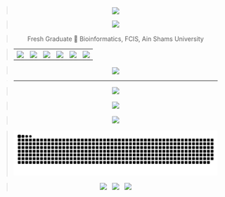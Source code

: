> <div align="center"><img width="450" align="center" src="https://readme-typing-svg.herokuapp.com?font=&color=0CFF34&center=true&vCenter=true&lines=%E2%9A%A1%F0%9D%93%91%F0%9D%93%AE%F0%9D%93%B5%F0%9D%93%B2%F0%9D%93%AE%F0%9D%93%BF%F0%9D%93%AE+%F0%9D%93%B2%F0%9D%93%B7+%F0%9D%93%9F%F0%9D%93%B8%F0%9D%94%80%F0%9D%93%AE%F0%9D%93%BB+%F0%9D%93%B8%F0%9D%93%AF+%F0%9D%93%92%F0%9D%93%B8%F0%9D%93%AD%F0%9D%93%AE%E2%9A%A1"/></div>

> <div align="center"><img src="https://github.com/AhmedNasser1601/AhmedNasser1601/assets/60184582/2df0f2f3-07fc-4d77-955f-683445b4e262"/></div>

> <div align="center">Fresh Graduate 🧬 Bioinformatics, FCIS, Ain Shams University</div>

> <table align="center">
>   <tr>
>     <td><a href="https://wa.me/201270800202?text=Hello"><img align="center" src="https://user-images.githubusercontent.com/60184582/206715242-21e193ea-4d40-4c25-a493-c8daed175e53.png"/></a></td>
>     <td><a href="https://www.linkedin.com/in/AhmedNasser1601"><img align="center" src="https://user-images.githubusercontent.com/60184582/206710383-d274b31a-5b8b-44be-a6d8-7f437bdebffc.png"/></a></td>
>     <td><a href="https://www.kaggle.com/AhmedNasser1601"><img align="center" src="https://user-images.githubusercontent.com/60184582/206710380-e548948a-017a-4b08-b6f8-f72125b7a98d.png"/></a></td>
>     <td><a href="https://www.facebook.com/AhmedNasser1601"><img align="center" src="https://user-images.githubusercontent.com/60184582/206710371-5e9ce41c-1842-41d9-bcf5-c938c5e467f1.png"/></a></td>
>     <td><a href="https://t.me/AhmedNasser1601"><img align="center" src="https://user-images.githubusercontent.com/60184582/206710384-319394bd-d177-4215-a13a-5595246ea9aa.png"/></a></td>
>     <td><a href="mailto:ahmednasser1601@gmail.com"><img align="center" src="https://user-images.githubusercontent.com/60184582/206710378-e37c64c9-1e40-4c0d-af0b-5b8d90010c52.png"/></a></td>
>   </tr>
> </table>

> <div align="center"><a href="https://bit.ly/ahmednasser1601"><img width="250" align="center" src="https://readme-typing-svg.herokuapp.com?font=&duration=3500&color=FFFF00&background=000000&center=true&vCenter=true&width=225&height=35&lines=%F0%9F%94%B8See+my+Resume%F0%9F%94%B8"/></a></div>

> ___

> <div alt="GitHub Stats" align="center"><img src="https://github-readme-stats.vercel.app/api?username=AhmedNasser1601&include_all_commits=true&count_private=true&show_icons=true&theme=vision-friendly-dark"/></div>

> <div alt="GitHub Streak" align="center"><img src="http://github-readme-streak-stats.herokuapp.com?user=AhmedNasser1601&theme=blue-green&hide_border=false&date_format=j%20M%5B%20Y%5D&fire=DD0000&stroke=9140DD&ring=5DDD32&dates=A1199A&sideNums=136EDD"/></div>

> <div alt="Top Langs" align="center"><img src="https://github-readme-stats.vercel.app/api/top-langs/?username=AhmedNasser1601&langs_count=8&layout=compact&show_icons=true&theme=vision-friendly-dark"/></div>

> <div alt="Snake Game" align="center"><img src="https://github.com/AhmedNasser1601/AhmedNasser1601/blob/output/github-contribution-grid-snake.svg"/></div>

> <div alt="Stats" align="center"><img src="https://komarev.com/ghpvc/?username=AhmedNasser1601&color=orange"/> &nbsp; <img src="https://wakatime.com/badge/github/AhmedNasser1601/AhmedNasser1601.svg"/> &nbsp; <img src="https://img.shields.io/github/followers/AhmedNasser1601?style=social"/></div>

<!---
> [<kbd><br><img src="https://user-badge.committers.top/egypt/AhmedNasser1601.svg"/> <img src="https://upload.wikimedia.org/wikipedia/commons/f/fe/Flag_of_Egypt.svg" height=18/><br></kbd>](https://user-badge.committers.top/egypt/AhmedNasser1601)
> [<img src="https://img.shields.io/badge/build-passing-success"/>](https://github.com/AhmedNasser1601)
> <div align="center"><a href="https://ahmednasser1601.github.io"><img width="450" align="center" alt="Ahmed Nasser" src="https://user-images.githubusercontent.com/60184582/206713644-03bb8b0b-b550-47e5-a765-a0b198890f2f.png"/></a></div>
-->
